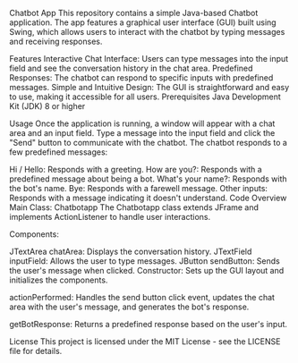 Chatbot App
This repository contains a simple Java-based Chatbot application. The app features a graphical user interface (GUI) built using Swing, which allows users to interact with the chatbot by typing messages and receiving responses.

Features
Interactive Chat Interface: Users can type messages into the input field and see the conversation history in the chat area.
Predefined Responses: The chatbot can respond to specific inputs with predefined messages.
Simple and Intuitive Design: The GUI is straightforward and easy to use, making it accessible for all users.
Prerequisites
Java Development Kit (JDK) 8 or higher

Usage
Once the application is running, a window will appear with a chat area and an input field. Type a message into the input field and click the "Send" button to communicate with the chatbot. The chatbot responds to a few predefined messages:

Hi / Hello: Responds with a greeting.
How are you?: Responds with a predefined message about being a bot.
What's your name?: Responds with the bot's name.
Bye: Responds with a farewell message.
Other inputs: Responds with a message indicating it doesn't understand.
Code Overview
Main Class: Chatbotapp
The Chatbotapp class extends JFrame and implements ActionListener to handle user interactions.

Components:

JTextArea chatArea: Displays the conversation history.
JTextField inputField: Allows the user to type messages.
JButton sendButton: Sends the user's message when clicked.
Constructor: Sets up the GUI layout and initializes the components.

actionPerformed: Handles the send button click event, updates the chat area with the user's message, and generates the bot's response.

getBotResponse: Returns a predefined response based on the user's input.


License
This project is licensed under the MIT License - see the LICENSE file for details.
